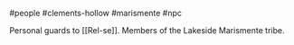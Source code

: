 #people #clements-hollow #marismente #npc 

Personal guards to [[Rel-se]]. Members of the Lakeside Marismente tribe.